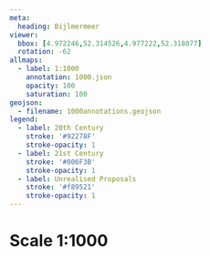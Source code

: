 ```yaml
---
meta:
  heading: Bijlmermeer
viewer:
  bbox: [4.972246,52.314526,4.977222,52.318077]
  rotation: -62
allmaps:
  - label: 1:1000
    annotation: 1000.json
    opacity: 100
    saturation: 100
geojson:
  - filename: 1000annotations.geojson
legend:
  - label: 20th Century
    stroke: '#92278F'
    stroke-opacity: 1
  - label: 21st Century
    stroke: '#006F3B'
    stroke-opacity: 1
  - label: Unrealised Proposals
    stroke: '#f89521'
    stroke-opacity: 1
---
```

# Scale 1:1000